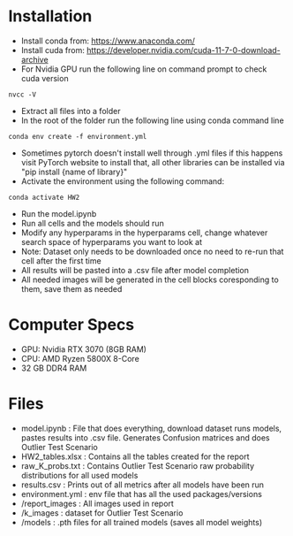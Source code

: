 # Installation
- Install conda from: https://www.anaconda.com/ <br>
- Install cuda from: https://developer.nvidia.com/cuda-11-7-0-download-archive <br>
- For Nvidia GPU run the following line on command prompt to check cuda version <br>
```
nvcc -V
```
- Extract all files into a folder <br>
- In the root of the folder run the following line using conda command line<br>
```
conda env create -f environment.yml
```
- Sometimes pytorch doesn't install well through .yml files if this happens visit PyTorch website to install that, all other libraries can be installed via "pip install {name of library}"
- Activate the environment using the following command: <br>
```
conda activate HW2
```
- Run the model.ipynb <br>
- Run all cells and the models should run <br>
- Modify any hyperparams in the hyperparams cell, change whatever search space of hyperparams you want to look at<br>
- Note: Dataset only needs to be downloaded once no need to re-run that cell after the first time<br>
- All results will be pasted into a .csv file after model completion
- All needed images will be generated in the cell blocks coresponding to them, save them as needed
# Computer Specs
- GPU: Nvidia RTX 3070 (8GB RAM)
- CPU: AMD Ryzen 5800X 8-Core
- 32 GB DDR4 RAM
# Files
- model.ipynb : File that does everything, download dataset runs models, pastes results into .csv file. Generates Confusion matrices and does Outlier Test Scenario
- HW2_tables.xlsx : Contains all the tables created for the report
- raw_K_probs.txt : Contains Outlier Test Scenario raw probability distributions for all used models
- results.csv : Prints out of all metrics after all models have been run
- environment.yml : env file that has all the used packages/versions
- /report_images : All images used in report
- /k_images : dataset for Outlier Test Scenario
- /models : .pth files for all trained models  (saves all model weights)
